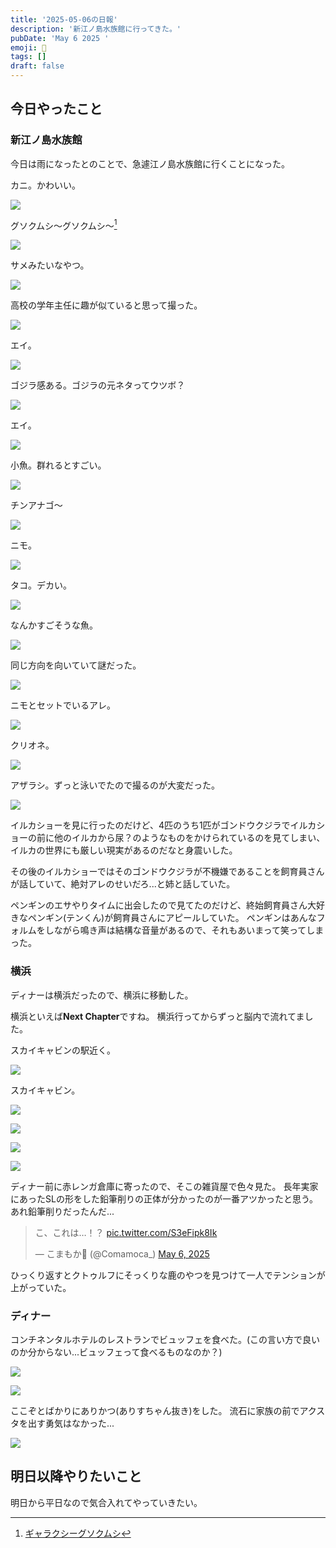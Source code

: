 ```yaml
---
title: '2025-05-06の日報'
description: '新江ノ島水族館に行ってきた。'
pubDate: 'May 6 2025 '
emoji: 🦊
tags: []
draft: false
---
```


## 今日やったこと

### 新江ノ島水族館

今日は雨になったとのことで、急遽江ノ島水族館に行くことになった。

カニ。かわいい。

![](/images/2025-05-09-010850.png)

グソクムシ～グソクムシ～[^1]

![](/images/2025-05-09-010915.png)

サメみたいなやつ。

![](/images/2025-05-09-011113.png)

高校の学年主任に趣が似ていると思って撮った。

![](/images/2025-05-09-011129.png)

エイ。

![](/images/2025-05-09-011154.png)

ゴジラ感ある。ゴジラの元ネタってウツボ？

![](/images/2025-05-09-011213.png)

エイ。

![](/images/2025-05-09-011304.png)

小魚。群れるとすごい。

![](/images/2025-05-09-011312.png)

チンアナゴ〜

![](/images/2025-05-09-011329.png)

ニモ。

![](/images/2025-05-09-011348.png)

タコ。デカい。

![](/images/2025-05-09-011359.png)

なんかすごそうな魚。

![](/images/2025-05-09-011416.png)

同じ方向を向いていて謎だった。

![](/images/2025-05-09-011432.png)

ニモとセットでいるアレ。

![](/images/2025-05-09-011451.png)

クリオネ。

![](/images/2025-05-09-011521.png)

アザラシ。ずっと泳いでたので撮るのが大変だった。

![](/images/2025-05-09-011533.png)

イルカショーを見に行ったのだけど、4匹のうち1匹がゴンドウクジラでイルカショーの前に他のイルカから尿？のようなものをかけられているのを見てしまい、
イルカの世界にも厳しい現実があるのだなと身震いした。

その後のイルカショーではそのゴンドウクジラが不機嫌であることを飼育員さんが話していて、絶対アレのせいだろ...と姉と話していた。

ペンギンのエサやりタイムに出会したので見てたのだけど、終始飼育員さん大好きなペンギン(テンくん)が飼育員さんにアピールしていた。
ペンギンはあんなフォルムをしながら鳴き声は結構な音量があるので、それもあいまって笑ってしまった。

### 横浜

ディナーは横浜だったので、横浜に移動した。

横浜といえば**Next Chapter**ですね。 横浜行ってからずっと脳内で流れてました。

スカイキャビンの駅近く。

![](/images/2025-05-09-011745.png)

スカイキャビン。

![](/images/2025-05-09-011618.png)

![](/images/2025-05-09-011823.png)

![](/images/2025-05-09-011813.png)

![](/images/2025-05-09-011832.png)

ディナー前に赤レンガ倉庫に寄ったので、そこの雑貨屋で色々見た。
長年実家にあったSLの形をした鉛筆削りの正体が分かったのが一番アツかったと思う。
あれ鉛筆削りだったんだ...

<blockquote class="twitter-tweet"><p lang="ja" dir="ltr">こ、これは…！？ <a href="https://t.co/S3eFipk8Ik">pic.twitter.com/S3eFipk8Ik</a></p>&mdash; こまもか🦊 (@Comamoca_) <a href="https://twitter.com/Comamoca_/status/1919693243626684442?ref_src=twsrc%5Etfw">May 6, 2025</a></blockquote> <script async src="https://platform.twitter.com/widgets.js" charset="utf-8"></script>

ひっくり返すとクトゥルフにそっくりな鹿のやつを見つけて一人でテンションが上がっていた。

### ディナー

コンチネンタルホテルのレストランでビュッフェを食べた。(この言い方で良いのか分からない...ビュッフェって食べるものなのか？)

![](/images/2025-05-09-011851.png)

![](/images/2025-05-09-012742.png)

ここぞとばかりにありかつ(ありすちゃん抜き)をした。
流石に家族の前でアクスタを出す勇気はなかった...

![](/images/2025-05-09-012731.png)

## 明日以降やりたいこと

明日から平日なので気合入れてやっていきたい。

[^1]: [ギャラクシーグソクムシ](https://dic.pixiv.net/a/%E3%82%AE%E3%83%A3%E3%83%A9%E3%82%AF%E3%82%B7%E3%83%BC%E3%82%B0%E3%82%BD%E3%82%AF%E3%83%A0%E3%82%B7)
